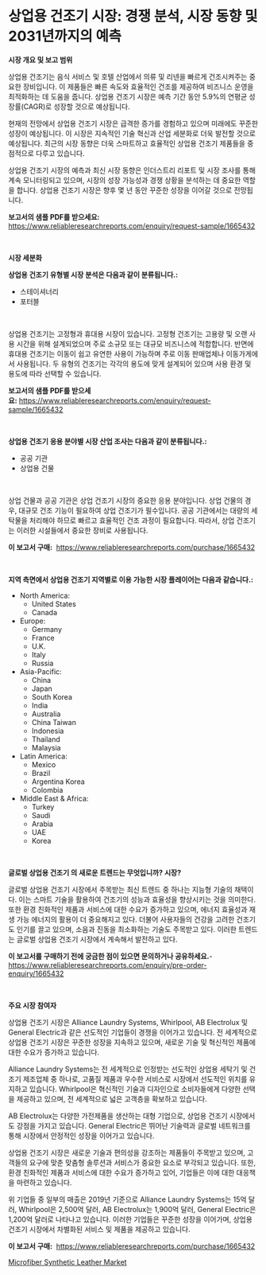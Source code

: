 <p><h1>상업용 건조기 시장: 경쟁 분석, 시장 동향 및 2031년까지의 예측</h1></p><p><strong>시장 개요 및 보고 범위</strong></p>
<p><p>상업용 건조기는 음식 서비스 및 호텔 산업에서 의류 및 리넨을 빠르게 건조시켜주는 중요한 장비입니다. 이 제품들은 빠른 속도와 효율적인 건조를 제공하여 비즈니스 운영을 최적화하는 데 도움을 줍니다. 상업용 건조기 시장은 예측 기간 동안 5.9%의 연평균 성장률(CAGR)로 성장할 것으로 예상됩니다.</p><p>현재의 전망에서 상업용 건조기 시장은 급격한 증가를 경험하고 있으며 미래에도 꾸준한 성장이 예상됩니다. 이 시장은 지속적인 기술 혁신과 산업 세분화로 더욱 발전할 것으로 예상됩니다. 최근의 시장 동향은 더욱 스마트하고 효율적인 상업용 건조기 제품들을 중점적으로 다루고 있습니다.</p><p>상업용 건조기 시장의 예측과 최신 시장 동향은 인더스트리 리포트 및 시장 조사를 통해 계속 모니터링되고 있으며, 시장의 성장 가능성과 경쟁 상황을 분석하는 데 중요한 역할을 합니다. 상업용 건조기 시장은 향후 몇 년 동안 꾸준한 성장을 이어갈 것으로 전망됩니다.</p></p>
<p><strong>보고서의 샘플 PDF를 받으세요:</strong> <a href="https://www.reliableresearchreports.com/enquiry/request-sample/1665432">https://www.reliableresearchreports.com/enquiry/request-sample/1665432</a></p>
<p>&nbsp;</p>
<p><strong>시장 세분화</strong></p>
<p><strong>상업용 건조기 유형별 시장 분석은 다음과 같이 분류됩니다.:</strong></p>
<p><ul><li>스테이셔너리</li><li>포터블</li></ul></p>
<p>&nbsp;</p>
<p><p>상업용 건조기는 고정형과 휴대용 시장이 있습니다. 고정형 건조기는 고용량 및 오랜 사용 시간을 위해 설계되었으며 주로 소규모 또는 대규모 비즈니스에 적합합니다. 반면에 휴대용 건조기는 이동이 쉽고 유연한 사용이 가능하며 주로 이동 판매업체나 이동가게에서 사용됩니다. 두 유형의 건조기는 각각의 용도에 맞게 설계되어 있으며 사용 환경 및 용도에 따라 선택할 수 있습니다.</p></p>
<p><strong>보고서의 샘플 PDF를 받으세요:</strong>&nbsp;<a href="https://www.reliableresearchreports.com/enquiry/request-sample/1665432">https://www.reliableresearchreports.com/enquiry/request-sample/1665432</a></p>
<p>&nbsp;</p>
<p><strong> 상업용 건조기 응용 분야별 시장 산업 조사는 다음과 같이 분류됩니다.:</strong></p>
<p><ul><li>공공 기관</li><li>상업용 건물</li></ul></p>
<p>&nbsp;</p>
<p><p>상업 건물과 공공 기관은 상업 건조기 시장의 중요한 응용 분야입니다. 상업 건물의 경우, 대규모 건조 기능이 필요하여 상업 건조기가 필수입니다. 공공 기관에서는 대량의 세탁물을 처리해야 하므로 빠르고 효율적인 건조 과정이 필요합니다. 따라서, 상업 건조기는 이러한 시설들에서 중요한 장비로 사용됩니다.</p></p>
<p><strong>이 보고서 구매:</strong>&nbsp; <a href="https://www.reliableresearchreports.com/purchase/1665432">https://www.reliableresearchreports.com/purchase/1665432</a></p>
<p>&nbsp;</p>
<p><strong>지역 측면에서 상업용 건조기 지역별로 이용 가능한 시장 플레이어는 다음과 같습니다.:</strong></p>
<p><ul>
    <li>
        North America:
        <ul>
            <li>United States</li>
            <li>Canada</li>
        </ul>
    </li>
    <li>
        Europe:
        <ul>
            <li>Germany</li>
            <li>France</li>
            <li>U.K.</li>
            <li>Italy</li>
            <li>Russia</li>
        </ul>
    </li>
    <li>
        Asia-Pacific:
        <ul>
            <li>China</li>
            <li>Japan</li>
            <li>South Korea</li>
            <li>India</li>
            <li>Australia</li>
            <li>China Taiwan</li>
            <li>Indonesia</li>
            <li>Thailand</li>
            <li>Malaysia</li>
        </ul>
    </li>
    <li>
        Latin America:
        <ul>
            <li>Mexico</li>
            <li>Brazil</li>
            <li>Argentina Korea</li>
            <li>Colombia</li>
        </ul>
    </li>
    <li>
        Middle East & Africa:
        <ul>
            <li>Turkey</li>
            <li>Saudi</li>
            <li>Arabia</li>
            <li>UAE</li>
            <li>Korea</li>
        </ul>
    </li>
    </ul></p>
<p>&nbsp;</p>
<p><strong>글로벌 상업용 건조기 의 새로운 트렌드는 무엇입니까? 시장?</strong></p>
<p><p>글로벌 상업용 건조기 시장에서 주목받는 최신 트렌드 중 하나는 지능형 기술의 채택이다. 이는 스마트 기술을 활용하여 건조기의 성능과 효율성을 향상시키는 것을 의미한다. 또한 환경 친화적인 제품과 서비스에 대한 수요가 증가하고 있으며, 에너지 효율성과 재생 가능 에너지의 활용이 더 중요해지고 있다. 더불어 사용자들의 건강을 고려한 건조기도 인기를 끌고 있으며, 소음과 진동을 최소화하는 기술도 주목받고 있다. 이러한 트렌드는 글로벌 상업용 건조기 시장에서 계속해서 발전하고 있다.</p></p>
<p><strong>이 보고서를 구매하기 전에 궁금한 점이 있으면 문의하거나 공유하세요.</strong>- <a href="https://www.reliableresearchreports.com/enquiry/pre-order-enquiry/1665432">https://www.reliableresearchreports.com/enquiry/pre-order-enquiry/1665432</a></p>
<p>&nbsp;</p>
<p><strong>주요 시장 참여자</strong></p>
<p><p>상업용 건조기 시장은 Alliance Laundry Systems, Whirlpool, AB Electrolux 및 General Electric과 같은 선도적인 기업들이 경쟁을 이어가고 있습니다. 전 세계적으로 상업용 건조기 시장은 꾸준한 성장을 지속하고 있으며, 새로운 기술 및 혁신적인 제품에 대한 수요가 증가하고 있습니다. </p><p>Alliance Laundry Systems는 전 세계적으로 인정받는 선도적인 상업용 세탁기 및 건조기 제조업체 중 하나로, 고품질 제품과 우수한 서비스로 시장에서 선도적인 위치를 유지하고 있습니다. Whirlpool은 혁신적인 기술과 디자인으로 소비자들에게 다양한 선택을 제공하고 있으며, 전 세계적으로 넓은 고객층을 확보하고 있습니다.</p><p>AB Electrolux는 다양한 가전제품을 생산하는 대형 기업으로, 상업용 건조기 시장에서도 강점을 가지고 있습니다. General Electric은 뛰어난 기술력과 글로벌 네트워크를 통해 시장에서 안정적인 성장을 이어가고 있습니다.</p><p>상업용 건조기 시장은 새로운 기술과 편의성을 강조하는 제품들이 주목받고 있으며, 고객들의 요구에 맞춘 맞춤형 솔루션과 서비스가 중요한 요소로 부각되고 있습니다. 또한, 환경 친화적인 제품과 서비스에 대한 수요가 증가하고 있어, 기업들은 이에 대한 대응책을 마련하고 있습니다.</p><p>위 기업들 중 일부의 매출은 2019년 기준으로 Alliance Laundry Systems는 15억 달러, Whirlpool은 2,500억 달러, AB Electrolux는 1,900억 달러, General Electric은 1,200억 달러로 나타나고 있습니다. 이러한 기업들은 꾸준한 성장을 이어가며, 상업용 건조기 시장에서 차별화된 서비스 및 제품을 제공하고 있습니다.</p></p>
<p><strong>이 보고서 구매:</strong>&nbsp;&nbsp;<a href="https://www.reliableresearchreports.com/purchase/1665432">https://www.reliableresearchreports.com/purchase/1665432</a></p>
<p><p><a href="https://fearless-okapi-6c8.notion.site/Microfiber-Synthetic-Leather-Market-Size-Share-Trends-Analysis-Report-By-Application-Regional-Ou-fa12ef20619d45cfbad71f769719034f">Microfiber Synthetic Leather Market</a></p></p>
